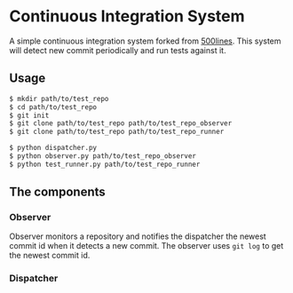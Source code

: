 # Continuous Integration System
A simple continuous integration system forked from [500lines](https://github.com/aosabook/500lines/tree/master/ci).
This system will detect new commit periodically and run tests against it.

## Usage
```bash
$ mkdir path/to/test_repo
$ cd path/to/test_repo
$ git init
$ git clone path/to/test_repo path/to/test_repo_observer
$ git clone path/to/test_repo path/to/test_repo_runner

$ python dispatcher.py
$ python observer.py path/to/test_repo_observer
$ python test_runner.py path/to/test_repo_runner
```

## The components
### Observer
Observer monitors a repository and notifies the dispatcher the newest commit id when it detects a new commit. The observer uses `git log` to get the newest commit id.

### Dispatcher

